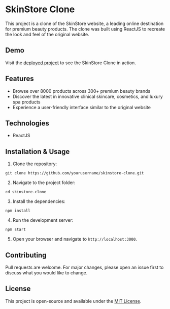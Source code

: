 # SkinStore Clone

This project is a clone of the SkinStore website, a leading online destination for premium beauty products. The clone was built using ReactJS to recreate the look and feel of the original website.

## Demo

Visit the [deployed project](https://thunderous-horse-13608c.netlify.app/) to see the SkinStore Clone in action.

## Features

- Browse over 8000 products across 300+ premium beauty brands
- Discover the latest in innovative clinical skincare, cosmetics, and luxury spa products
- Experience a user-friendly interface similar to the original website

## Technologies

- ReactJS

## Installation & Usage

1. Clone the repository:

```git clone https://github.com/yourusername/skinstore-clone.git```

2. Navigate to the project folder:

```cd skinstore-clone```


3. Install the dependencies:

```npm install```


4. Run the development server:

```npm start```


5. Open your browser and navigate to `http://localhost:3000`.

## Contributing

Pull requests are welcome. For major changes, please open an issue first to discuss what you would like to change.

## License

This project is open-source and available under the [MIT License](https://choosealicense.com/licenses/mit/).

